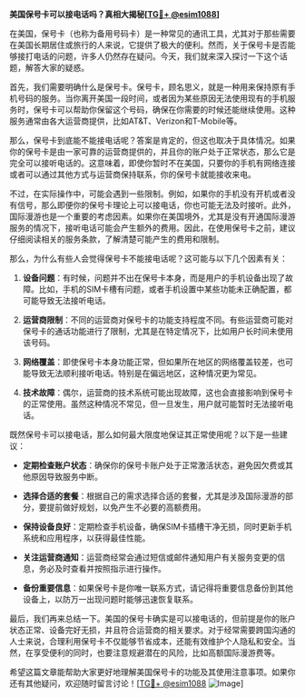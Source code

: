 **美国保号卡可以接电话吗？真相大揭秘[[TG💪+ @esim1088](https://t.me/s/esim1088)]**

在美国，保号卡（也称为备用号码卡）是一种常见的通讯工具，尤其对于那些需要在美国长期居住或旅行的人来说，它提供了极大的便利。然而，关于保号卡是否能够接打电话的问题，许多人仍然存在疑问。今天，我们就来深入探讨一下这个话题，解答大家的疑惑。

首先，我们需要明确什么是保号卡。保号卡，顾名思义，就是一种用来保持原有手机号码的服务。当你离开美国一段时间，或者因为某些原因无法使用现有的手机服务时，保号卡可以帮助你保留这个号码，确保在你需要的时候还能继续使用。这种服务通常由各大运营商提供，比如AT&T、Verizon和T-Mobile等。

那么，保号卡到底能不能接电话呢？答案是肯定的，但这也取决于具体情况。如果你的保号卡是由一家可靠的运营商提供的，并且你的账户处于正常状态，那么它是完全可以接听电话的。这意味着，即使你暂时不在美国，只要你的手机有网络连接或者可以通过其他方式与运营商保持联系，你的保号卡就能接收来电。

不过，在实际操作中，可能会遇到一些限制。例如，如果你的手机没有开机或者没有信号，那么即便你的保号卡理论上可以接电话，你也可能无法及时接听。此外，国际漫游也是一个重要的考虑因素。如果你在美国境外，尤其是没有开通国际漫游服务的情况下，接听电话可能会产生额外的费用。因此，在使用保号卡之前，建议仔细阅读相关的服务条款，了解清楚可能产生的费用和限制。

那么，为什么有些人会觉得保号卡不能接电话呢？这可能与以下几个因素有关：

1. **设备问题**：有时候，问题并不出在保号卡本身，而是用户的手机设备出现了故障。比如，手机的SIM卡槽有问题，或者手机设置中某些功能未正确配置，都可能导致无法接听电话。

2. **运营商限制**：不同的运营商对保号卡的功能支持程度不同。有些运营商可能对保号卡的通话功能进行了限制，尤其是在特定情况下，比如用户长时间未使用该号码。

3. **网络覆盖**：即使保号卡本身功能正常，但如果所在地区的网络覆盖较差，也可能导致无法顺利接听电话。特别是在偏远地区，这种情况更为常见。

4. **技术故障**：偶尔，运营商的技术系统可能出现故障，这也会直接影响到保号卡的正常使用。虽然这种情况不常见，但一旦发生，用户就可能暂时无法接听电话。

既然保号卡可以接电话，那么如何最大限度地保证其正常使用呢？以下是一些建议：

- **定期检查账户状态**：确保你的保号卡账户处于正常激活状态，避免因欠费或其他原因导致服务中断。
  
- **选择合适的套餐**：根据自己的需求选择合适的套餐，尤其是涉及国际漫游的部分，要提前做好规划，以免产生不必要的高额费用。

- **保持设备良好**：定期检查手机设备，确保SIM卡插槽干净无损，同时更新手机系统和应用程序，以获得最佳性能。

- **关注运营商通知**：运营商经常会通过短信或邮件通知用户有关服务变更的信息，务必及时查看并按照指示进行操作。

- **备份重要信息**：如果保号卡是你唯一联系方式，请记得将重要信息备份到其他设备上，以防万一出现问题时能够迅速恢复联系。

最后，我们再来总结一下。美国的保号卡确实是可以接电话的，但前提是你的账户状态正常、设备完好无损，并且符合运营商的相关要求。对于经常需要跨国沟通的人士来说，合理利用保号卡不仅能够节省成本，还能有效维护个人隐私和安全。当然，在享受便利的同时，也要注意规避潜在的风险，比如高额国际漫游费等。

希望这篇文章能帮助大家更好地理解美国保号卡的功能及其使用注意事项。如果你还有其他疑问，欢迎随时留言讨论！[[TG💪+ @esim1088](https://t.me/s/esim1088) ![Image](https://i.postimg.cc/4NQfJmqS/Snipaste-2025-05-13-00-14-12.png)]
